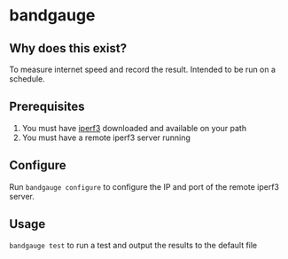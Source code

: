 # bandgauge

## Why does this exist?
To measure internet speed and record the result. Intended to be run on a schedule.

## Prerequisites
1. You must have [iperf3](https://iperf.fr/iperf-download.php) downloaded and available on your path
2. You must have a remote iperf3 server running

## Configure
Run `bandgauge configure` to configure the IP and port of the remote iperf3 server.

## Usage
`bandgauge test` to run a test and output the results to the default file
